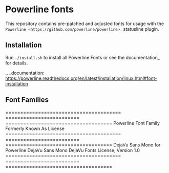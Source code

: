 Powerline fonts
===============

This repository contains pre-patched and adjusted fonts for usage with
the `Powerline <https://github.com/powerline/powerline>`_ statusline plugin.

Installation
------------

Run ``./install.sh`` to install all Powerline Fonts or see the documentation_ for details.

.. _documentation: https://powerline.readthedocs.org/en/latest/installation/linux.html#font-installation

Font Families
-------------

======================================= ========================= ====================================
 Powerline Font Family                   Formerly Known As         License
======================================= ========================= ====================================
 DejaVu Sans Mono for Powerline          DejaVu Sans Mono          DejaVu Fonts License, Version 1.0
======================================= ========================= ====================================
